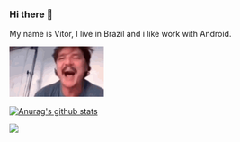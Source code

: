 ### Hi there 👋

My name is Vitor, I live in Brazil and i like work with Android.

![](pascal.gif)

[![Anurag's github stats](https://github-readme-stats.vercel.app/api?username=vitor00almei&show_icons=true&theme=material-palenight)](https://github.com/anuraghazra/github-readme-stats)

![](https://komarev.com/ghpvc/?username=vitor00almei)

<!--
**vitor00almei/vitor00almei** is a ✨ _special_ ✨ repository because its `README.md` (this file) appears on your GitHub profile.

Here are some ideas to get you started:

- 🔭 I’m currently working on ...
- 🌱 I’m currently learning ...
- 👯 I’m looking to collaborate on ...
- 🤔 I’m looking for help with ...
- 💬 Ask me about ...
- 📫 How to reach me: ...
- 😄 Pronouns: ...
- ⚡ Fun fact: ...
-->
